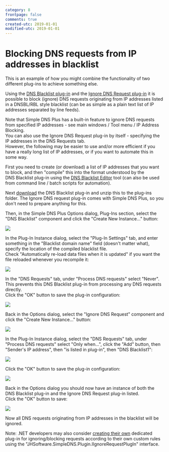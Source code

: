 ```yaml
---
category: 8
frontpage: false
comments: true
created-utc: 2019-01-01
modified-utc: 2019-01-01
---
```

# Blocking DNS requests from IP addresses in blacklist

This is an example of how you might combine the functionality of two different plug-ins to achieve something else.  

Using the [DNS Blacklist plug-in](https://simpledns.plus/plugin-blacklist) and the [Ignore DNS Request plug-in](https://simpledns.plus/plugin-ignorereq) it is possible to block (ignore) DNS requests originating from IP addresses listed in a DNSBL/RBL style blacklist (can be as simple as a plain text list of IP addresses separated by line feeds).  

Note that Simple DNS Plus has a built-in feature to ignore DNS requests from specified IP addresses - see main windows / Tool menu / IP Address Blocking.  
You can also use the Ignore DNS Request plug-in by itself - specifying the IP addresses in the DNS Requests tab.  
However, the following may be easier to use and/or more efficient if you have a really long list of IP addresses, or if you want to automate this in some way.  

First you need to create (or download) a list of IP addresses that you want to block, and then "compile" this into the format understood by the DNS Blacklist plug-in using the [DNS Blacklist Editor](/kb/208) tool (can also be used from command line / batch scripts for automation).  

Next [download](https://simpledns.plus/plugins) the DNS Blacklist plug-in and unzip this to the plug-ins folder. The Ignore DNS request plug-in comes with Simple DNS Plus, so you don't need to prepare anything for this.  

Then, in the Simple DNS Plus Options dialog, Plug-Ins section, select the "DNS Blacklist" component and click the "Create New Instance..." button:  

![](img/5/1.png)  

In the Plug-In Instance dialog, select the "Plug-In Settings" tab, and enter something in the "Blacklist domain name" field (doesn't matter what), specify the location of the compiled blacklist file.  
Check "Automatically re-load data files when it is updated" if you want the file reloaded whenever you recompile it:  

![](img/5/2.png)  

In the "DNS Requests" tab, under "Process DNS requests" select "Never".  
This prevents this DNS Blacklist plug-in from processing any DNS requests directly.  
Click the "OK" button to save the plug-in configuration:  

![](img/5/3.png)  

Back in the Options dialog, select the "Ignore DNS Request" component and click the "Create New Instance..." button:  

![](img/5/4.png)  

In the Plug-In Instance dialog, select the "DNS Requests" tab, under "Process DNS requests" select "Only when...", click the "Add" button, then "Sender's IP address", then "is listed in plug-in", then "DNS Blacklist1":  

![](img/5/5.png)  

Click the "OK" button to save the plug-in configuration:  

![](img/5/6.png)  

Back in the Options dialog you should now have an instance of both the DNS Blacklist plug-in and the Ignore DNS Request plug-in listed.  
Click the "OK" button to save:  

![](img/5/7.png)  

Now all DNS requests originating from IP addresses in the blacklist will be ignored.  

Note: .NET developers may also consider [creating their own](/kb/31/developing-plug-ins-for-simple-dns-plus-v5-2-and-later) dedicated plug-in for ignoring/blocking requests according to their own custom rules using the "JHSoftware.SimpleDNS.Plugin.IIgnoreRequestPlugIn" interface.